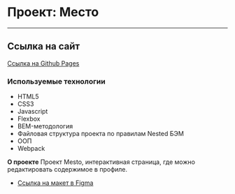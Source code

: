 # Проект: Место
------

## Ссылка на сайт
[Ссылка на Github Pages](https://mikhailyandex.github.io/mesto/)

### Используемые технологии
* HTML5
* CSS3
* Javascript
* Flexbox
* BEM-методология
* Файловая структура проекта по правилам Nested БЭМ
* ООП
* Webpack

**О проекте**
Проект Mesto, интерактивная страница, где можно редактировать содержимое в профиле.

* [Ссылка на макет в Figma](https://www.figma.com/file/2cn9N9jSkmxD84oJik7xL7/JavaScript.-Sprint-4?node-id=0%3A1)
